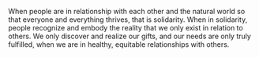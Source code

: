 When people are in relationship with each other and the natural world so that everyone and everything thrives, that is solidarity. When in solidarity, people recognize and embody the reality that we only exist in relation to others. We only discover and realize our gifts, and our needs are only truly fulfilled, when we are in healthy, equitable relationships with others.


